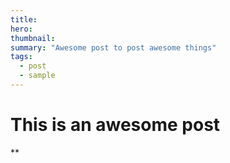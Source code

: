 ```yaml
---
title:
hero:
thumbnail:
summary: "Awesome post to post awesome things"
tags: 
  - post
  - sample
---
```


# This is an awesome post

**